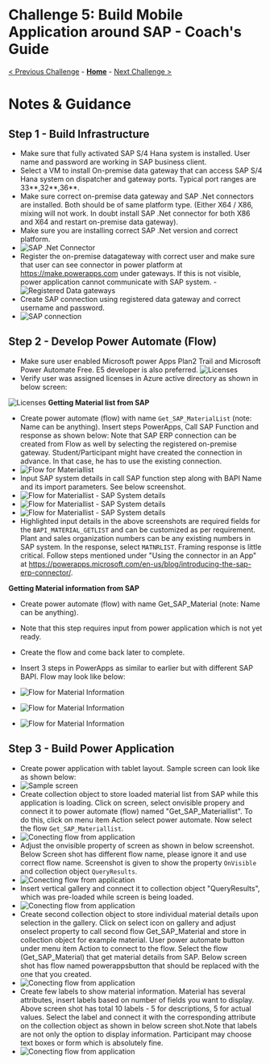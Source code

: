 # Challenge 5: Build Mobile Application around SAP - Coach's Guide

[< Previous Challenge](./04-Business-Continuity-and-DR.md) - **[Home](README.md)** - [Next Challenge >](./06-Start-Stop-Automation.md)

# Notes & Guidance

## Step 1 - Build Infrastructure

- Make sure that fully activated SAP S/4 Hana system is installed. User name and password are working in SAP business client.
- Select a VM to install On-premise data gateway that can access SAP S/4 Hana system on dispatcher and gateway ports. Typical port ranges are 33**,32**,36**.
- Make sure correct on-premise data gateway and SAP .Net connectors are installed. Both should be of same platform type. (Either X64 / X86, mixing will not work. In doubt install SAP .Net connector for both X86 and X64 and restart on-premise data gateway).
- Make sure you are installing correct SAP .Net version and correct platform.
- ![SAP .Net Connector](Images/Challenge5-sapnetcon.PNG)
- Register the on-premise datagateway with correct user and make sure that user can see connector in power platform at https://make.powerapps.com under gateways. If this is not visible, power application cannot communicate with SAP system. 
-![Registered Data gateways](Images/Challenge5-RegisteredGateway.JPG)
- Create SAP connection using registered data gateway and correct username and password.
- ![SAP connection](Images/Challenge5-SAPConnection.PNG)

## Step 2 - Develop Power Automate (Flow)

- Make sure user enabled Microsoft power Apps Plan2 Trail and Microsoft Power Automate Free. E5 developer is also preferred. 
![Licenses](Images/Challenge5-PowerAppsLicense.png)
- Verify user was assigned licenses in Azure active directory as shown in below screen:

![Licenses](Images/Challenge5-UserLicense.png)
**Getting Material list from SAP**

- Create power automate (flow) with name `Get_SAP_MaterialList` (note: Name can be anything). Insert steps PowerApps, Call SAP Function and response as shown below: Note that SAP ERP connection can be created from Flow as well by selecting the registered on-premise gateway. Student/Participant might have created the connection in advance. In that case, he has to use the existing connection. 
- ![Flow for Materiallist](Images/Challenge5-Screen1.png)
- Input SAP system details in call SAP function step along with BAPI Name and its import parameters. See below screenshot.
- ![Flow for Materiallist - SAP System details](Images/Challenge5-Screen2.png)
- ![Flow for Materiallist - SAP System details](Images/Challenge5-Screen3.png)
- ![Flow for Materiallist - SAP System details](Images/Challenge5-Screen4.png)
- Highlighted input details in the above screenshots are required fields for the `BAPI_MATERIAL_GETLIST` and can be customized as per requirement. Plant and sales organization numbers can be any existing numbers in SAP system.  In the response, select `MATNRLIST`. Framing response is little critical. Follow steps mentioned under "Using the connector in an App" at https://powerapps.microsoft.com/en-us/blog/introducing-the-sap-erp-connector/. 

**Getting Material information from SAP**

- Create power automate (flow) with name Get_SAP_Material (note: Name can be anything). 
- Note that this step requires input from power application which is not yet ready. 
- Create the flow and come back later to complete. 
- Insert 3 steps in PowerApps as similar to earlier but with different SAP BAPI. Flow may look like below:

- ![Flow for Material Information](Images/Challenge5-Screen5.png)
- ![Flow for Material Information](Images/Challenge5-Screen6.png)
- ![Flow for Material Information](Images/Challenge5-Screen7.png)

## Step 3 - Build Power Application

- Create power application with tablet layout. Sample screen can look like as shown below:
- ![Sample screen](Images/Challenge5-SampleApplicationScreen.png)
- Create collection object to store loaded material list from SAP while this application is loading. Click on screen, select onvisible propery and connect it to power automate (flow) named "Get_SAP_Materiallist". To do this, click on menu item Action select power automate. Now select the flow `Get_SAP_Materiallist`. 
- ![Conecting flow from application](Images/Challenge5-Screen8.png)
- Adjust the onvisible property of screen as shown in below screenshot. Below Screen shot has different flow name, please ignore it and use correct flow name. Screenshot is given to show the property `OnVisible` and collection object `QueryResults`.
- ![Conecting flow from application](Images/Challenge5-Screen9.png)
- Insert vertical gallery and connect it to collection object "QueryResults", which was pre-loaded while screen is being loaded.
- ![Conecting flow from application](Images/Challenge5-Screen10.png)	
- Create second collection object to store individual material details upon selection in the gallery. Click on select icon on gallery and adjust onselect property to call second flow Get_SAP_Material and store in collection object for example material. User power automate button under menu item Action to connect to the flow. Select the flow (Get_SAP_Material)  that get material details from SAP. Below screen shot has flow named powerappsbutton that should be replaced with the one that you created.
- ![Conecting flow from application](Images/Challenge5-Screen11.png)	
- Create few labels to show material information. Material has several attributes, insert labels based on number of fields you want to display. Above screen shot has total 10 labels - 5 for descriptions, 5 for actual values. Select the label and connect it with the corresponding attribute on the collection object as shown in below screen shot.Note that labels are not only the option to display information. Participant may choose text boxes or form which is absolutely fine.
- ![Conecting flow from application](Images/Challenge5-Screen12.png)	
